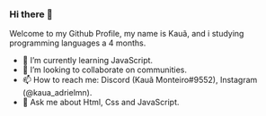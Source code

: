 ### Hi there 👋

Welcome to my Github Profile, my name is Kauã, and i studying programming languages a 4 months.

- 🌱 I’m currently learning JavaScript.
- 👯 I’m looking to collaborate on communities.
- 📫 How to reach me: Discord (Kauã Monteiro#9552), Instagram (@kaua_adrielmn).
- 💬 Ask me about Html, Css and JavaScript.
<!--
**kauamntro/kauamntro** is a ✨ _special_ ✨ repository because its `README.md` (this file) appears on your GitHub profile.

Here are some ideas to get you started:

- 🔭 I’m currently working on ...
- 🌱 I’m currently learning ...
- 👯 I’m looking to collaborate on ...
- 🤔 I’m looking for help with ...
- 💬 Ask me about ...
- 📫 How to reach me: ...
- 😄 Pronouns: ...
- ⚡ Fun fact: ...
-->
